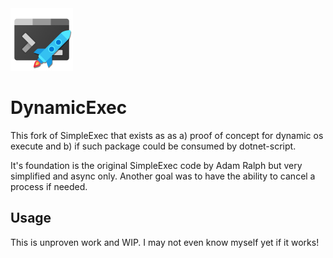 <img src="assets/dynamicExec.png" width="100" />

# DynamicExec

This fork of SimpleExec that exists as as a) proof of concept for dynamic os execute and b) if such package could be consumed by dotnet-script.

It's foundation is the original SimpleExec code by Adam Ralph but very simplified and async only. Another goal was to have the ability to cancel a process if needed.

## Usage

This is unproven work and WIP. I may not even know myself yet if it works!
